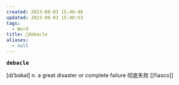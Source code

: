 ```yaml
---
created: 2023-08-03 15:40:48
updated: 2023-08-03 15:40:53
tags:
  - Word
title: 📖debacle
aliases:
  - null
---
```


<pre><strong>debacle</strong></pre>
[dɪˈbɑkəl]
n. a great disaster or complete failure 彻底失败
[[fiasco]]
